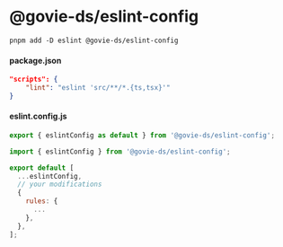 # @govie-ds/eslint-config

```
pnpm add -D eslint @govie-ds/eslint-config
```

#### package.json

```json
"scripts": {
    "lint": "eslint 'src/**/*.{ts,tsx}'"
}
```

#### eslint.config.js

```javascript
export { eslintConfig as default } from '@govie-ds/eslint-config';
```

```javascript
import { eslintConfig } from '@govie-ds/eslint-config';

export default [
  ...eslintConfig,
  // your modifications
  {
    rules: {
      ...
    },
  },
];
```
